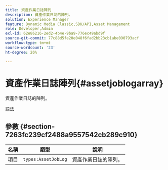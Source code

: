 ```yaml
---
title: 資產作業日誌陣列
description: 資產作業日誌的陣列。
solution: Experience Manager
feature: Dynamic Media Classic,SDK/API,Asset Management
role: Developer,Admin
exl-id: 62e86216-2ed2-4b4e-9ba9-776ec49abd9f
source-git-commit: 77c88d5fe20e048f6fad2bb23cb1abe090793acf
workflow-type: tm+mt
source-wordcount: '23'
ht-degree: 26%

---
```


# 資產作業日誌陣列{#assetjoblogarray}

資產作業日誌的陣列。

語法

## 參數 {#section-7263fc239cf2488a9557542cb289c910}

| 名稱 | 類型 | 說明 |
|---|---|---|
| 項目 | `types:AssetJobLog` | 資產作業日誌的陣列。 |
